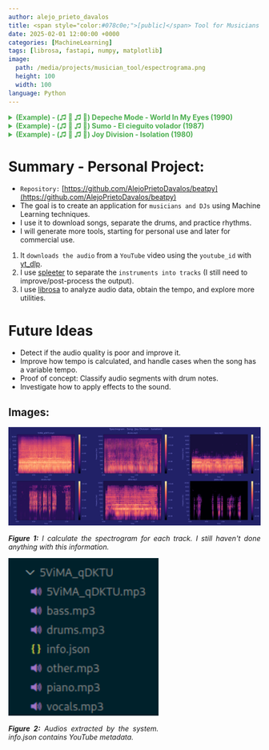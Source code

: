 ```yaml
---
author: alejo_prieto_davalos
title: <span style="color:#078c0e;">[public]</span> Tool for Musicians and DJs Using Machine Learning
date: 2025-02-01 12:00:00 +0000
categories: [MachineLearning]
tags: [librosa, fastapi, numpy, matplotlib]
image:
  path: /media/projects/musician_tool/espectrograma.png
  height: 100
  width: 100
language: Python
---
```



<details>
  <summary style="color: #4CAF50;"><strong>(Example) - (♫ 🎵 ♫ 🎵) Depeche Mode - World In My Eyes (1990)</strong></summary>
  <div style="margin-top: 8px; display: flex; flex-direction: column; gap: 8px;">

    <div style="display: flex; align-items: center; gap: 12px;">
      <div style="width: 180px;"><strong>Original Audio:</strong></div>
      <audio controls style="max-width: 300px;">
        <source src="/portfolio-en/assets/audio/KzqWe7uYo_A/KzqWe7uYo_A.mp3" type="audio/mpeg">
      </audio>
    </div>

    <div style="display: flex; align-items: center; gap: 12px;">
      <div style="width: 180px;"><strong>Instrument ~> Drums:</strong></div>
      <audio controls style="max-width: 300px;">
        <source src="/portfolio-en/assets/audio/KzqWe7uYo_A/drums.mp3" type="audio/mpeg">
      </audio>
      <div style="width: 180px;"><strong>Skip to 0:17</strong></div>
    </div>

    <div style="display: flex; align-items: center; gap: 12px;">
      <div style="width: 180px;"><strong>Instrument ~> Bass:</strong></div>
      <audio controls style="max-width: 300px;">
        <source src="/portfolio-en/assets/audio/KzqWe7uYo_A/bass.mp3" type="audio/mpeg">
      </audio>
    </div>

    <div style="display: flex; align-items: center; gap: 12px;">
      <div style="width: 180px;"><strong>Instrument ~> Piano:</strong></div>
      <audio controls style="max-width: 300px;">
        <source src="/portfolio-en/assets/audio/KzqWe7uYo_A/piano.mp3" type="audio/mpeg">
      </audio>
      <div style="width: 180px;"><strong>None</strong></div>
    </div>

    <div style="display: flex; align-items: center; gap: 12px;">
      <div style="width: 180px;"><strong>Instrument ~> Vocals:</strong></div>
      <audio controls style="max-width: 300px;">
        <source src="/portfolio-en/assets/audio/KzqWe7uYo_A/vocals.mp3" type="audio/mpeg">
      </audio>
      <div style="width: 180px;"><strong>Skip to 0:34</strong></div>
    </div>

    <div style="display: flex; align-items: center; gap: 12px;">
      <div style="width: 180px;"><strong>Instrument ~> Other:</strong></div>
      <audio controls style="max-width: 300px;">
        <source src="/portfolio-en/assets/audio/KzqWe7uYo_A/other.mp3" type="audio/mpeg">
      </audio>
    </div>

  </div>
</details>





<details>
  <summary style="color: #4CAF50;"><strong>(Example) - (♫ 🎵 ♫ 🎵) Sumo - El cieguito volador (1987)</strong></summary>
  <div style="margin-top: 8px; display: flex; flex-direction: column; gap: 8px;">

    <div style="display: flex; align-items: center; gap: 12px;">
      <div style="width: 180px;"><strong>Original Audio:</strong></div>
      <audio controls style="max-width: 300px;">
        <source src="/portfolio-en/assets/audio/ynPjt2_Rb4I/ynPjt2_Rb4I.mp3" type="audio/mpeg">
      </audio>
    </div>

    <div style="display: flex; align-items: center; gap: 12px;">
      <div style="width: 180px;"><strong>Instrument ~> Drums:</strong></div>
      <audio controls style="max-width: 300px;">
        <source src="/portfolio-en/assets/audio/ynPjt2_Rb4I/drums.mp3" type="audio/mpeg">
      </audio>
    </div>

    <div style="display: flex; align-items: center; gap: 12px;">
      <div style="width: 180px;"><strong>Instrument ~> Bass:</strong></div>
      <audio controls style="max-width: 300px;">
        <source src="/portfolio-en/assets/audio/ynPjt2_Rb4I/bass.mp3" type="audio/mpeg">
      </audio>
    </div>

    <div style="display: flex; align-items: center; gap: 12px;">
      <div style="width: 180px;"><strong>Instrument ~> Piano:</strong></div>
      <audio controls style="max-width: 300px;">
        <source src="/portfolio-en/assets/audio/ynPjt2_Rb4I/piano.mp3" type="audio/mpeg">
      </audio>
      <div style="width: 180px;"><strong>None</strong></div>
    </div>

    <div style="display: flex; align-items: center; gap: 12px;">
      <div style="width: 180px;"><strong>Instrument ~> Vocals:</strong></div>
      <audio controls style="max-width: 300px;">
        <source src="/portfolio-en/assets/audio/ynPjt2_Rb4I/vocals.mp3" type="audio/mpeg">
      </audio>
      <div style="width: 180px;"><strong>Skip to 0:22</strong></div>
    </div>

    <div style="display: flex; align-items: center; gap: 12px;">
      <div style="width: 180px;"><strong>Instrument ~> Other:</strong></div>
      <audio controls style="max-width: 300px;">
        <source src="/portfolio-en/assets/audio/ynPjt2_Rb4I/other.mp3" type="audio/mpeg">
      </audio>
    </div>

  </div>
</details>



<details>
  <summary style="color: #4CAF50;"><strong>(Example) - (♫ 🎵 ♫ 🎵) Joy Division - Isolation (1980)</strong></summary>
  <div style="margin-top: 8px; display: flex; flex-direction: column; gap: 8px;">

    <div style="display: flex; align-items: center; gap: 12px;">
      <div style="width: 180px;"><strong>Original Audio:</strong></div>
      <audio controls style="max-width: 300px;">
        <source src="/portfolio-en/assets/audio/5ViMA_qDKTU/5ViMA_qDKTU.mp3" type="audio/mpeg">
      </audio>
    </div>

    <div style="display: flex; align-items: center; gap: 12px;">
      <div style="width: 180px;"><strong>Instrument ~> Drums:</strong></div>
      <audio controls style="max-width: 300px;">
        <source src="/portfolio-en/assets/audio/5ViMA_qDKTU/drums.mp3" type="audio/mpeg">
      </audio>
    </div>

    <div style="display: flex; align-items: center; gap: 12px;">
      <div style="width: 180px;"><strong>Instrument ~> Bass:</strong></div>
      <audio controls style="max-width: 300px;">
        <source src="/portfolio-en/assets/audio/5ViMA_qDKTU/bass.mp3" type="audio/mpeg">
      </audio>
      <div style="width: 180px;"><strong>Skip to 0:05</strong></div>
    </div>

    <div style="display: flex; align-items: center; gap: 12px;">
      <div style="width: 180px;"><strong>Instrument ~> Piano:</strong></div>
      <audio controls style="max-width: 300px;">
        <source src="/portfolio-en/assets/audio/5ViMA_qDKTU/piano.mp3" type="audio/mpeg">
      </audio>
      <div style="width: 180px;"><strong>None</strong></div>
    </div>

    <div style="display: flex; align-items: center; gap: 12px;">
      <div style="width: 180px;"><strong>Instrument ~> Vocals:</strong></div>
      <audio controls style="max-width: 300px;">
        <source src="/portfolio-en/assets/audio/5ViMA_qDKTU/vocals.mp3" type="audio/mpeg">
      </audio>
      <div style="width: 180px;"><strong>Skip to 0:38</strong></div>
    </div>

    <div style="display: flex; align-items: center; gap: 12px;">
      <div style="width: 180px;"><strong>Instrument ~> Other:</strong></div>
      <audio controls style="max-width: 300px;">
        <source src="/portfolio-en/assets/audio/5ViMA_qDKTU/other.mp3" type="audio/mpeg">
      </audio>
    </div>

  </div>
</details>


# Summary - Personal Project:
- `Repository:` [https://github.com/AlejoPrietoDavalos/beatpy](https://github.com/AlejoPrietoDavalos/beatpy)
- The goal is to create an application for `musicians and DJs` using Machine Learning techniques.
- I use it to download songs, separate the drums, and practice rhythms.
- I will generate more tools, starting for personal use and later for commercial use.
1. It `downloads the audio` from a `YouTube` video using the `youtube_id` with [yt_dlp](https://pypi.org/project/yt-dlp/).
2. I use [spleeter](https://github.com/deezer/spleeter) to separate the `instruments into tracks` (I still need to improve/post-process the output).
3. I use [librosa](https://pypi.org/project/librosa/) to analyze audio data, obtain the tempo, and explore more utilities.

# Future Ideas
- Detect if the audio quality is poor and improve it.
- Improve how tempo is calculated, and handle cases when the song has a variable tempo.
- Proof of concept: Classify audio segments with drum notes.
- Investigate how to apply effects to the sound.

## Images:
<div style="text-align: justify;">
  <img src="/media/projects/musician_tool/spleeter_5ViMA_qDKTU.png" alt="Spectrogram.">
  <p style="width: 100%"><em><b>Figure 1:</b> I calculate the spectrogram for each track. I still haven't done anything with this information.</em></p>
</div>

<div style="text-align: justify;">
  <img src="/media/projects/musician_tool/separation_of_sounds.png" alt="Extracted audios." width=300px>
  <p style="width: 100%; max-width: 300px;"><em><b>Figure 2:</b> Audios extracted by the system. info.json contains YouTube metadata.</em></p>
</div>
